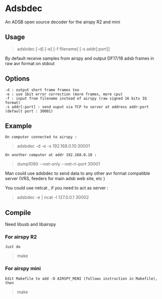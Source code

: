 # Adsbdec
An ADSB open source decoder for the airspy R2 and mini

## Usage 
> adsbdec [-d] [-e] [-f filename] [-s addr[:port]]

By default receive samples from airspy and output DF17/18 adsb frames in raw avr format on stdout

## Options
	-d : output short frame frames too
	-e : use 1bit error correction (more frames, more cpu)
	-f : input from filename instead of airspy (raw signed 16 bits IQ format)
	-s addr[:port] : send ouput via TCP to server at address addr:port (default port : 30001)

## Example

	On computer connected to airspy :
> adsbdec -d -e -s 192.168.0.10:30001

	On another computer at addr 192.168.0.10 :
> dump1090 --net-only --net-ri-port 30001 

Man could use adsbdec to send data to any other avr format compatible server (VRS, feeders for main adsb web site, etc )

You could use netcat , if you need to act as server :
> adsbdec -e | ncat -l 127.0.0.1 30002

## Compile

   Need libusb and libairspy

### For airspy R2 

	Just do
> make


### For airspy mini

	Edit Makefile to add -D AIRSPY_MINI (follows instruction in Makefile), then 
> make

